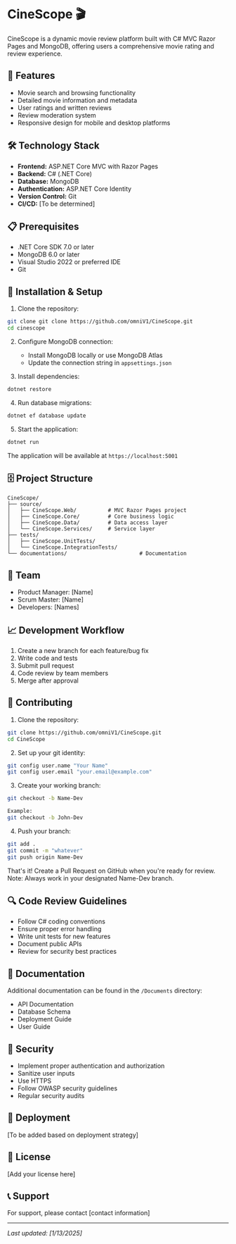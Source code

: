 # CineScope 🎬

CineScope is a dynamic movie review platform built with C# MVC Razor Pages and MongoDB, offering users a comprehensive movie rating and review experience.

## 🚀 Features

- Movie search and browsing functionality
- Detailed movie information and metadata
- User ratings and written reviews
- Review moderation system
- Responsive design for mobile and desktop platforms

## 🛠️ Technology Stack

- **Frontend:** ASP.NET Core MVC with Razor Pages
- **Backend:** C# (.NET Core)
- **Database:** MongoDB
- **Authentication:** ASP.NET Core Identity
- **Version Control:** Git
- **CI/CD:** [To be determined]

## 📋 Prerequisites

- .NET Core SDK 7.0 or later
- MongoDB 6.0 or later
- Visual Studio 2022 or preferred IDE
- Git

## 🔧 Installation & Setup

1. Clone the repository:
```bash
git clone git clone https://github.com/omniV1/CineScope.git
cd cinescope
```

2. Configure MongoDB connection:
   - Install MongoDB locally or use MongoDB Atlas
   - Update the connection string in `appsettings.json`

3. Install dependencies:
```bash
dotnet restore
```

4. Run database migrations:
```bash
dotnet ef database update
```

5. Start the application:
```bash
dotnet run
```

The application will be available at `https://localhost:5001`

## 🗄️ Project Structure

```
CineScope/
├── source/
│   ├── CineScope.Web/          # MVC Razor Pages project
│   ├── CineScope.Core/         # Core business logic
│   ├── CineScope.Data/         # Data access layer
│   └── CineScope.Services/     # Service layer
├── tests/
│   ├── CineScope.UnitTests/
│   └── CineScope.IntegrationTests/
└── documentations/                       # Documentation
```

## 🤝 Team

- Product Manager: [Name]
- Scrum Master: [Name]
- Developers: [Names]

## 📈 Development Workflow

1. Create a new branch for each feature/bug fix
2. Write code and tests
3. Submit pull request
4. Code review by team members
5. Merge after approval


## 🤝 Contributing

 1. Clone the repository:
```Bash
git clone https://github.com/omniV1/CineScope.git
cd CineScope
```

2. Set up your git identity:
```Bash
git config user.name "Your Name"
git config user.email "your.email@example.com"
```

3. Create your working branch:
```Bash
git checkout -b Name-Dev

Example:
git checkout -b John-Dev
```
4. Push your branch:
```Bash
git add .
git commit -m "whatever"
git push origin Name-Dev
```
That's it! Create a Pull Request on GitHub when you're ready for review.
Note: Always work in your designated Name-Dev branch.

## 🔍 Code Review Guidelines

- Follow C# coding conventions
- Ensure proper error handling
- Write unit tests for new features
- Document public APIs
- Review for security best practices

## 📝 Documentation

Additional documentation can be found in the `/Documents` directory:
- API Documentation
- Database Schema
- Deployment Guide
- User Guide

## 🔐 Security

- Implement proper authentication and authorization
- Sanitize user inputs
- Use HTTPS
- Follow OWASP security guidelines
- Regular security audits

## 🚀 Deployment

[To be added based on deployment strategy]

## 📄 License

[Add your license here]

## 📞 Support

For support, please contact [contact information]

---

*Last updated: [1/13/2025]*
